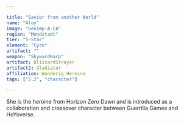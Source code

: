 ```yaml
---

title: "Savior from another World"
name: "Aloy"
image: "GenImp-A-CA"
region: "Mondstadt"
tier: "5-Star"
element: "Cyro"
artifact: ""
weapon: "SkywardHarp"
artifact: BlizzardStrayer
artifact2: Gladiator
affiliation: Wanderig Heroine
tags: ["2.2", "character"]

---
```


She is the heroine from Horizon Zero Dawn and is introduced as a collaboration and crossover character between Guerrilla Games and HoYoverse.